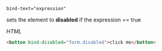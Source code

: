 <code>bind-text="expression"</code>

sets the element to **disabled** if the expression == true

_HTML_
```html
<button bind-disabled="form.disabled">click me</button>
```
